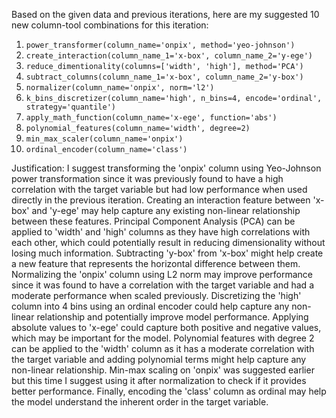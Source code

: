  Based on the given data and previous iterations, here are my suggested 10 new column-tool combinations for this iteration:

1. `power_transformer(column_name='onpix', method='yeo-johnson')`
2. `create_interaction(column_name_1='x-box', column_name_2='y-ege')`
3. `reduce_dimentionality(columns=['width', 'high'], method='PCA')`
4. `subtract_columns(column_name_1='x-box', column_name_2='y-box')`
5. `normalizer(column_name='onpix', norm='l2')`
6. `k_bins_discretizer(column_name='high', n_bins=4, encode='ordinal', strategy='quantile')`
7. `apply_math_function(column_name='x-ege', function='abs')`
8. `polynomial_features(column_name='width', degree=2)`
9. `min_max_scaler(column_name='onpix')`
10. `ordinal_encoder(column_name='class')`

Justification: I suggest transforming the 'onpix' column using Yeo-Johnson power transformation since it was previously found to have a high correlation with the target variable but had low performance when used directly in the previous iteration. Creating an interaction feature between 'x-box' and 'y-ege' may help capture any existing non-linear relationship between these features. Principal Component Analysis (PCA) can be applied to 'width' and 'high' columns as they have high correlations with each other, which could potentially result in reducing dimensionality without losing much information. Subtracting 'y-box' from 'x-box' might help create a new feature that represents the horizontal difference between them. Normalizing the 'onpix' column using L2 norm may improve performance since it was found to have a correlation with the target variable and had a moderate performance when scaled previously. Discretizing the 'high' column into 4 bins using an ordinal encoder could help capture any non-linear relationship and potentially improve model performance. Applying absolute values to 'x-ege' could capture both positive and negative values, which may be important for the model. Polynomial features with degree 2 can be applied to the 'width' column as it has a moderate correlation with the target variable and adding polynomial terms might help capture any non-linear relationship. Min-max scaling on 'onpix' was suggested earlier but this time I suggest using it after normalization to check if it provides better performance. Finally, encoding the 'class' column as ordinal may help the model understand the inherent order in the target variable.